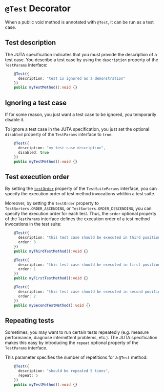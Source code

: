 # `@Test` Decorator

 When a public void method is annotated with `@Test`, it can be run as a test case.

## Test description

The JUTA specification indicates that you must provide the description of a test case. You describe a test case by using the `description` property of the `TestParams` interface:

```typescript
    @Test({
      description: "test is ignored as a demonstration"
    })
    public myTestMethod():void {}
```

## Ignoring a test case

If for some reason, you just want a test case to be ignored, you temporarily disable it.

To ignore a test case in the JUTA specification, you just set the optional `disabled` property of the `TestParams` interface to `true`:

```typescript
    @Test({
      description: "my test case description",
      disabled: true
    })
    public myTestMethod():void {}
```

## Test execution order

By setting the [`testOrder`](./docs/reference/jec-apis/juta/testsuite-decorator#test-execution-order) property of the `TestSuiteParams` interface, you can specify the execution order of test method invocations whithin a test suite.

Moreover, by setting the `testOrder` property to `TestSorters.ORDER_ASCENDING`, or `TestSorters.ORDER_DESCENDING`, you can specify the execution order for each test. Thus, the `order` optional property of the `TestParams` interface defines the execution order of a test method invocations in the test suite:

```typescript
    @Test({
      description: "this test case should be executed in third position",
      order: 3
    })
    public myThirdTestMethod():void {}

    @Test({
      description: "this test case should be executed in first position",
      order: 1
    })
    public myFirstTestMethod():void {}

    @Test({
      description: "this test case should be executed in second position",
      order: 2
    })
    public mySecondTestMethod():void {}
```

## Repeating tests

Sometimes, you may want to run certain tests repeatedly (e.g. measure performance, diagnose intermittent problems, etc.).
The JUTA specification makes this easy by introducing the `repeat` optional property of the `TestParams` interface.

This parameter specifies the number of repetitions for a `@Test` method:

```typescript
    @Test({
      description: "should be repeated 5 times",
      repeat: 5
    })
    public myTestMethod():void {}
```
